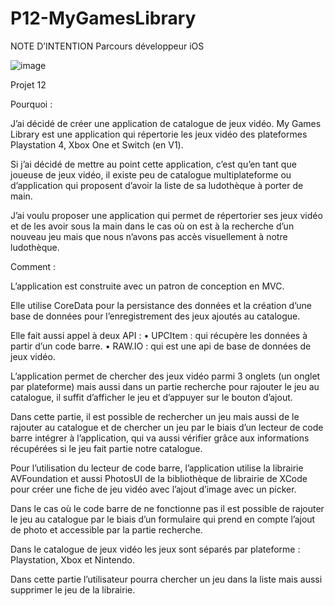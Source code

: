 # P12-MyGamesLibrary

NOTE D’INTENTION
Parcours développeur iOS

![image](https://user-images.githubusercontent.com/70690676/159730997-c5745f71-70df-450f-a217-630b36494b99.png)

Projet 12 

Pourquoi : 

J’ai décidé de créer une application de catalogue de jeux vidéo. 
My Games Library est une application qui répertorie les jeux vidéo des plateformes Playstation 4, Xbox One et Switch (en V1).

Si j’ai décidé de mettre au point cette application, c’est qu’en tant que joueuse de jeux vidéo, il existe peu de catalogue multiplateforme ou d’application qui proposent d’avoir la liste de sa ludothèque à porter de main. 

J’ai voulu proposer une application qui permet de répertorier ses jeux vidéo et de les avoir sous la main dans le cas où on est à la recherche d’un nouveau jeu mais que nous n’avons pas accès visuellement à notre ludothèque. 

Comment : 

L’application est construite avec un patron de conception en MVC.

Elle utilise CoreData pour la persistance des données et la création d’une base de données pour l’enregistrement des jeux ajoutés au catalogue.

Elle fait aussi appel à deux API :
•	UPCItem : qui récupère les données à partir d’un code barre.
•	RAW.IO : qui est une api de base de données de jeux vidéo.

L’application permet de chercher des jeux vidéo parmi 3 onglets (un onglet par plateforme) mais aussi dans un partie recherche pour rajouter le jeu au catalogue, il suffit d’afficher le jeu et d’appuyer sur le bouton d’ajout.

Dans cette partie, il est possible de rechercher un jeu mais aussi de le rajouter au catalogue et de chercher un jeu par le biais d’un lecteur de code barre intégrer à l’application, qui va aussi vérifier grâce aux informations récupérées si le jeu fait partie notre catalogue. 

Pour l’utilisation du lecteur de code barre, l’application utilise la librairie AVFoundation et aussi PhotosUI de la bibliothèque de librairie de XCode pour créer une fiche de jeu vidéo avec l’ajout d’image avec un picker. 

Dans le cas où le code barre de ne fonctionne pas il est possible de rajouter le jeu au catalogue par le biais d’un formulaire qui prend en compte l’ajout de photo et accessible par la partie recherche.

Dans le catalogue de jeux vidéo les jeux sont séparés par plateforme : Playstation, Xbox et Nintendo.

Dans cette partie l’utilisateur pourra chercher un jeu dans la liste mais aussi supprimer le jeu de la librairie.


